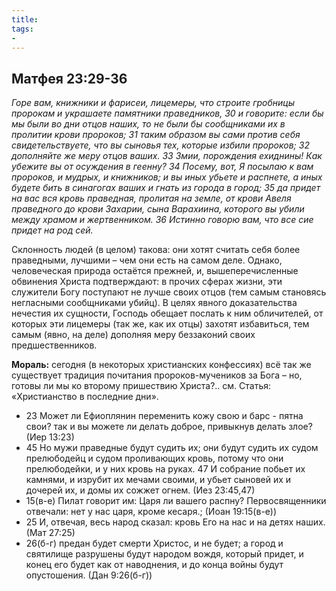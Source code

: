 ```yaml
---
title: 
tags: 
- 
---
```


## Матфея 23:29-36

*Горе вам, книжники и фарисеи, лицемеры, что строите гробницы пророкам и украшаете памятники праведников, 30 и говорите: если бы мы были во дни отцов наших, то не были бы сообщниками их в пролитии крови пророков; 31 таким образом вы сами против себя свидетельствуете, что вы сыновья тех, которые избили пророков; 32 дополняйте же меру отцов ваших. 33 Змии, порождения ехиднины! Как убежите вы от осуждения в геенну? 34 Посему, вот, Я посылаю к вам пророков, и мудрых, и книжников; и вы иных убьете и распнете, а иных будете бить в синагогах ваших и гнать из города в город; 35 да придет на вас вся кровь праведная, пролитая на земле, от крови Авеля праведного до крови Захарии, сына Варахиина, которого вы убили между храмом и жертвенником. 36 Истинно говорю вам, что все сие придет на род сей.*

Склонность людей (в целом) такова: они хотят считать себя более праведными, лучшими – чем они есть на самом деле. Однако, человеческая природа остаётся прежней, и, вышеперечисленные обвинения Христа подтверждают: в прочих сферах жизни, эти служители Богу поступают не лучше своих отцов (тем самым становясь негласными сообщниками убийц). В целях явного доказательства нечестия их сущности, Господь обещает послать к ним обличителей, от которых эти лицемеры (так же, как их отцы) захотят избавиться, тем самым (явно, на деле) дополняя меру беззаконий своих предшественников.

**Мораль:** сегодня (в некоторых христианских конфессиях) всё так же существует традиция почитания пророков-мучеников за Бога – но, готовы ли мы ко второму пришествию Христа?..  см. Статья: «Христианство в последние дни». 

- 23 Может ли Ефиоплянин переменить кожу свою и барс - пятна свои? так и вы можете ли делать доброе, привыкнув делать злое? (Иер 13:23)
- 45 Но мужи праведные будут судить их; они будут судить их судом прелюбодейц и судом проливающих кровь, потому что они прелюбодейки, и у них кровь на руках. 47 И собрание побьет их камнями, и изрубит их мечами своими, и убьет сыновей их и дочерей их, и домы их сожжет огнем. (Иез 23:45,47)
- 15(в-е) Пилат говорит им: Царя ли вашего распну? Первосвященники отвечали: нет у нас царя, кроме кесаря.; (Иоан 19:15(в-е))
- 25 И, отвечая, весь народ сказал: кровь Его на нас и на детях наших. (Мат 27:25)
- 26(б-г) предан будет смерти Христос, и не будет; а город и святилище разрушены будут народом вождя, который придет, и конец его будет как от наводнения, и до конца войны будут опустошения. (Дан 9:26(б-г))

